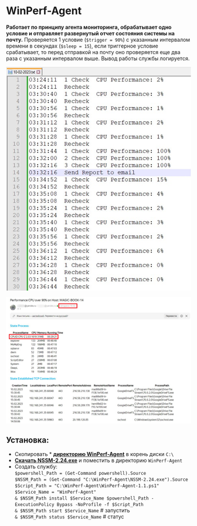 # WinPerf-Agent

**Работает по принципу агента мониторинга, обрабатывает одно условие и отправляет развернутый отчет состояния системы на почту.** Проверяется 1 условие (`$trigger = 90%`) с указанным интервалом времени в секундах (`$sleep = 15`), если триггерное условие срабатывает, то перед отправкой на почту оно проверяется еще два раза с указанным интервалом выше. Вывод работы службы логируется.

![Image alt](https://github.com/Lifailon/WinPerf-Agent/blob/rsa/Screen/Logs.jpg)

![Image alt](https://github.com/Lifailon/WinPerf-Agent/blob/rsa/Screen/Report.jpg)

## Установка:

* Скопировать * **[директорию WinPerf-Agent](https://github.com/Lifailon/WinPerf-Agent/releases)** в корень диски `C:\`
* **[Скачать NSSM-2.24.exe](https://www.nssm.cc/download)** и поместить в директорию `WinPerf-Agent`
* Создать службу: \
`$powershell_Path = (Get-Command powershell).Source` \
`$NSSM_Path = (Get-Command "C:\WinPerf-Agent\NSSM-2.24.exe").Source` \
`$Script_Path = "C:\WinPerf-Agent\WinPerf-Agent-1.1.ps1"` \
`$Service_Name = "WinPerf-Agent"` \
`& $NSSM_Path install $Service_Name $powershell_Path -ExecutionPolicy Bypass -NoProfile -f $Script_Path` \
`& $NSSM_Path start $Service_Name` # запустить \
`& $NSSM_Path status $Service_Name` # статус
